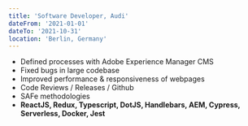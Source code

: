 ```yaml
---
title: 'Software Developer, Audi'
dateFrom: '2021-01-01'
dateTo: '2021-10-31'
location: 'Berlin, Germany'
---
```


- Defined processes with Adobe Experience Manager CMS 
- Fixed bugs in large codebase
- Improved performance & responsiveness of webpages
- Code Reviews / Releases / Github
- SAFe methodologies
- **ReactJS, Redux, Typescript, DotJS, Handlebars, AEM, Cypress, Serverless, Docker, Jest**
